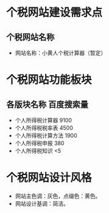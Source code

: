 # 个税网站建设需求点
## 个税网站名称
- 网站名称：小黄人个税计算器（暂定）

# 个税网站功能板块
## 各版块名称        百度搜索量
- 个人所得税计算器  9100
- 个人所得税税率表  4500
- 个人所得税计算方法 1900
- 个人所得税申报     380
- 个人所得税知识     <5

# 个税网站设计风格
- 网站主色调：灰色，点缀色：黄色。
- 网站设计基调：简洁。
